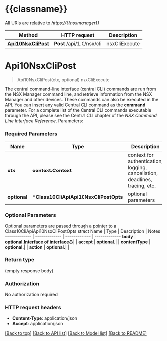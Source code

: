 # {{classname}}

All URIs are relative to *https://{{nsxmanager}}*

Method | HTTP request | Description
------------- | ------------- | -------------
[**Api10NsxCliPost**](Class10CliApi.md#Api10NsxCliPost) | **Post** /api/1.0/nsx/cli | nsxCliExecute

# **Api10NsxCliPost**
> Api10NsxCliPost(ctx, optional)
nsxCliExecute

The central command-line interface (central CLI) commands are run from the NSX Manager command line, and retrieve information from the NSX Manager and other devices. These commands can also be executed in the API.  You can insert any valid Central CLI command as the **command** parameter. For a complete list of the Central CLI commands executable through the API, please see the Central CLI chapter of the *NSX Command Line Interface Reference*.   Parameters:  

### Required Parameters

Name | Type | Description  | Notes
------------- | ------------- | ------------- | -------------
 **ctx** | **context.Context** | context for authentication, logging, cancellation, deadlines, tracing, etc.
 **optional** | ***Class10CliApiApi10NsxCliPostOpts** | optional parameters | nil if no parameters

### Optional Parameters
Optional parameters are passed through a pointer to a Class10CliApiApi10NsxCliPostOpts struct
Name | Type | Description  | Notes
------------- | ------------- | ------------- | -------------
 **body** | [**optional.Interface of interface{}**](interface{}.md)|  | 
 **accept** | **optional.**|  | 
 **contentType** | **optional.**|  | 
 **action** | **optional.**|  | 

### Return type

 (empty response body)

### Authorization

No authorization required

### HTTP request headers

 - **Content-Type**: application/json
 - **Accept**: application/json

[[Back to top]](#) [[Back to API list]](../README.md#documentation-for-api-endpoints) [[Back to Model list]](../README.md#documentation-for-models) [[Back to README]](../README.md)

